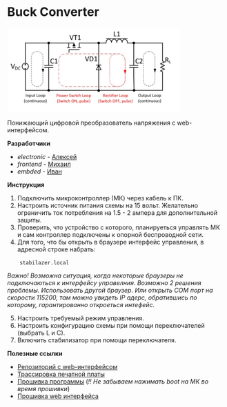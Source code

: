 # Buck Converter

<img src="./img/buck.png" width="400" height="auto">


Понижающий цифровой преобразователь напряжения с web-интерфейсом.

__Разработчики__

* _electronic_ - [Алексей]()
* _frontend_ - [Михаил](https://github.com/mike5535)
* _embded_ - [Иван](https://github.com/AlfaIV)


__Инструкция__

1. Подключить микроконтроллер (МК) через кабель к ПК.
1. Настроить источник питания схемы на 15 вольт. Желательно ограничить ток потребления на 1.5 - 2 ампера для дополнительной защиты.
1. Проверить, что устройство с которого, планируеться управлять МК и сам контроллер подключены к опорной беспроводной сети.
1. Для того, что бы открыть в браузере интерфейс управления, в адресной строке набрать:
```
    stabilazer.local
```
 _Важно! Возможна ситуация, когда некоторые браузеры не подключаються к интерфейсу управелния. Возможно 2 решения проблемы. Использовать другой браузер. Или открыть COM порт на скорости 115200, там можно увидеть IP адерс, обратившись по которому, гарантированно откроеться интефейс._

5. Настроить требуемый режим управления.
1. Настроить конфигурацию схемы при помощи переключателей (выбрать L и С).   
1. Включить стабилизатор при помощи переключателя.


__Полезные ссылки__
* [Репозиторий с web-интерфейсом](https://github.com/Mike5535/webinterface_stabilizer)
* [Трассировка печатной платы]()
* [Прошивка программы](https://randomnerdtutorials.com/vs-code-platformio-ide-esp32-esp8266-arduino/)
(_!! Не забываем нажимать boot на МК во время прошивки_)
* [Прошивка web интерфейса](https://randomnerdtutorials.com/esp32-vs-code-platformio-spiffs/)
